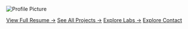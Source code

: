 ![Profile Picture](/assets/images/profile.jpg)


[View Full Resume →](/resume/)
[See All Projects →](/projects/)
[Explore Labs →](/labs/)
[Explore Contact](/contact/)

<!--
📜 Resume Summary

🎓 Education  
Bachelor of Science in Computer Technology  
Maseno University  

💼 Experience  
Penetration Testing and Ethical Hacking  
Performed hands-on penetration testing using tools such as Nmap, Burp Suite, and Metasploit  
Identified vulnerabilities in simulated environments and provided remediation suggestions  
Gained experience in web application testing via Hack The Box labs  

Cloud Computing – Safaricom Program  
Completed structured training in AWS cloud deployment and management  
Covered key topics such as virtualization, cloud security, and Infrastructure as a Service (IaaS)  

Packet Analysis  
Captured and analyzed network traffic using Cisco Packet Tracer and tcpdump  
Interpreted protocols across the OSI model  
Developed strong skills in protocol behavior and network monitoring  

DNS Analysis – Hack The Box  
Used nslookup to perform DNS reconnaissance  
Enumerated subdomains and detected DNS misconfigurations  
Strengthened understanding of DNS protocol in security assessments  

Java Programming  
Acquired foundational skills in Java during undergraduate studies at Maseno University  

🛡️ Skills  
Networking  
Python Programming  
Penetration Testing  
Cloud Computing  

🔧 Featured Projects  
🏠 Home Security System  
Built using motion sensors, Arduino Uno, and GSM module  
Sends SMS alerts to owner and activates lights on motion detection  

🔍 DNS Requests – Hack The Box Academy  
Used nslookup to perform DNS queries on domain and subdomains  
Retrieved different DNS record types and interpreted their use in recon  

🌐 Wireshark Network Traffic Analysis  
Captured and analyzed traffic with Wireshark  
Observed IP/MAC communication and protocol breakdowns  

📶 Switch and Router Network Build  
Configured routers, switches, VLANs, and both IPv4/IPv6  
Used tools like ping and show commands for connectivity testing  
Gained hands-on understanding of network topologies and troubleshooting  

🧪 Lab Challenges  
🔧 Switch and Router Network  
Same as project above; explored router interfaces, switch VLANs, subnetting, IP assignment, and gateway configuration  

🧬 Wireshark Packet Analysis  
Captured and dissected live network traffic  
Interpreted packet data across multiple layers of the OSI model  

🌍 TryHackMe – Domain in Detail  
Used nslookup to investigate domain website.thm  
Analyzed different DNS records (A, CNAME, MX, TXT) and their functions  

🌐 Hack The Box – Web Requests  
Interacted with API endpoints using HTTP methods via curl  
Performed CRUD operations and learned REST API mechanics  
Retrieved flags and understood client-server communication for security testing  

📬 Contact  
📧 Email: lesankiptoo@gmail.com  
🔗 GitHub: https://github.com/lesankiptoo  
💼 LinkedIn: www.linkedin.com/in/lesan-kiptoo  
📞 Phone: 0727919676 / 0721623808
-->


